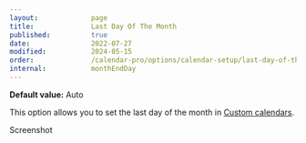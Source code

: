 ```yaml
---
layout:             page
title:              Last Day Of The Month
published:          true
date:               2022-07-27
modified:           2024-05-15
order:              /calendar-pro/options/calendar-setup/last-day-of-the-month
internal:           monthEndDay
---
```

**Default value:** Auto

This option allows you to set the last day of the month in [Custom calendars](../../features/calendar-systems.md#custom-calendar).

<todo>Screenshot</todo>